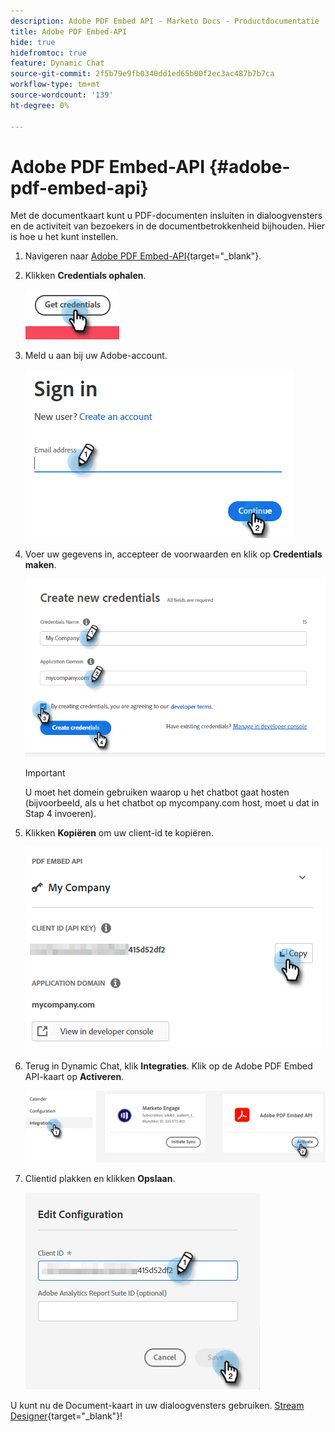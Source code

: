 ```yaml
---
description: Adobe PDF Embed API - Marketo Docs - Productdocumentatie
title: Adobe PDF Embed-API
hide: true
hidefromtoc: true
feature: Dynamic Chat
source-git-commit: 2f5b79e9fb0340dd1ed65b00f2ec3ac487b7b7ca
workflow-type: tm+mt
source-wordcount: '139'
ht-degree: 0%

---
```


# Adobe PDF Embed-API {#adobe-pdf-embed-api}

Met de documentkaart kunt u PDF-documenten insluiten in dialoogvensters en de activiteit van bezoekers in de documentbetrokkenheid bijhouden. Hier is hoe u het kunt instellen.

1. Navigeren naar [Adobe PDF Embed-API](https://udp.adobe.io/document-services/apis/pdf-embed/){target="_blank"}.

1. Klikken **Credentials ophalen**.

   ![](assets/adobe-pdf-embed-api-1.png)

1. Meld u aan bij uw Adobe-account.

   ![](assets/adobe-pdf-embed-api-2.png)

1. Voer uw gegevens in, accepteer de voorwaarden en klik op **Credentials maken**.

   ![](assets/adobe-pdf-embed-api-3.png)

   >[!IMPORTANT]
   >
   >U moet het domein gebruiken waarop u het chatbot gaat hosten (bijvoorbeeld, als u het chatbot op mycompany.com host, moet u dat in Stap 4 invoeren).

1. Klikken **Kopiëren** om uw client-id te kopiëren.

   ![](assets/adobe-pdf-embed-api-4.png)

1. Terug in Dynamic Chat, klik **Integraties**. Klik op de Adobe PDF Embed API-kaart op **Activeren**.

   ![](assets/adobe-pdf-embed-api-5.png)

1. Clientid plakken en klikken **Opslaan**.

   ![](assets/adobe-pdf-embed-api-6.png)

U kunt nu de Document-kaart in uw dialoogvensters gebruiken. [Stream Designer](/help/marketo/product-docs/demand-generation/dynamic-chat-two/automated-chat/stream-designer.md){target="_blank"}!

